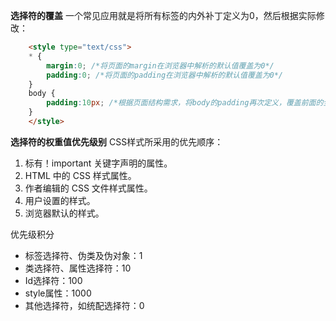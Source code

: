 **选择符的覆盖**
一个常见应用就是将所有标签的内外补丁定义为0，然后根据实际修改：
```html
	<style type="text/css">
	* {
		margin:0; /*将页面的margin在浏览器中解析的默认值覆盖为0*/
		padding:0; /*将页面的padding在浏览器中解析的默认值覆盖为0*/
	}
	body {
		padding:10px; /*根据页面结构需求，将body的padding再次定义，覆盖前面的全局定义*/
	}
	</style>
```
**选择符的权重值优先级别**
CSS样式所采用的优先顺序：

1. 标有！important 关键字声明的属性。
2. HTML 中的 CSS 样式属性。
3. 作者编辑的 CSS 文件样式属性。
4. 用户设置的样式。
5. 浏览器默认的样式。
 
优先级积分

- 标签选择符、伪类及伪对象：1
- 类选择符、属性选择符：10
- Id选择符：100
- style属性：1000
- 其他选择符，如统配选择符：0